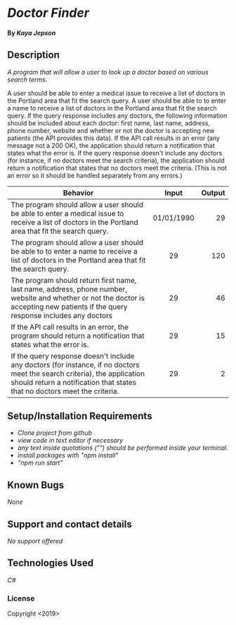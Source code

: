 # _Doctor Finder_

#### By _**Kaya Jepson**_

## Description

_A program that will allow a user to look up a doctor based on various search terms._


A user should be able to enter a medical issue to receive a list of doctors in the Portland area that fit the search query.
A user should be able to to enter a name to receive a list of doctors in the Portland area that fit the search query.
If the query response includes any doctors, the following information should be included about each doctor: first name, last name, address, phone number, website and whether or not the doctor is accepting new patients (the API provides this data).
If the API call results in an error (any message not a 200 OK), the application should return a notification that states what the error is.
If the query response doesn't include any doctors (for instance, if no doctors meet the search criteria), the application should return a notification that states that no doctors meet the criteria. (This is not an error so it should be handled separately from any errors.)


| Behavior | Input | Output |
| ------------- |:-------------:| -----:|
| The program should allow a user should be able to enter a medical issue to receive a list of doctors in the Portland area that fit the search query. | 01/01/1990 | 29 |
| The program should allow a user should be able to to enter a name to receive a list of doctors in the Portland area that fit the search query. | 29 | 120 |
| The program should return first name, last name, address, phone number, website and whether or not the doctor is accepting new patients if the query response includes any doctors |29 | 46 |
| If the API call results in an error, the program should return a notification that states what the error is. | 29 | 15 |
| If the query response doesn't include any doctors (for instance, if no doctors meet the search criteria), the application should return a notification that states that no doctors meet the criteria. | 29 | 2 |

## Setup/Installation Requirements

* _Clone project from github_
* _view code in text editor if necessary_
* _any text inside quotations ("") should be performed inside your terminal._
* _install packages with "npm install"_
* _"npm run start"_

## Known Bugs

_None_

## Support and contact details

_No support offered_

## Technologies Used

_C#_

### License

Copyright <2019> <Kaya Jepson>
